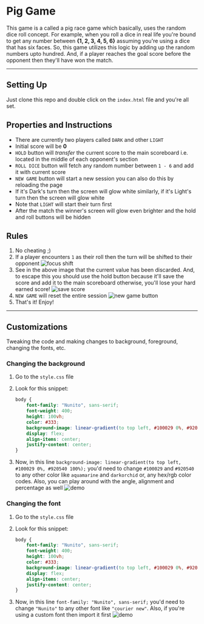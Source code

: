 # Pig Game

This game is a called a pig race game which basically, uses the random dice roll concept.
For example, when you roll a dice in real life you're bound to get any number between **{1, 2, 3, 4, 5, 6}** assuming you're using a dice that has six faces.
So, this game utilizes this logic by adding up the random numbers upto hundred. And, if a player reaches the goal score before the opponent then they'll have won the match.

---

## Setting Up

Just clone this repo and double click on the `index.html` file and you're all set.

## Properties and Instructions

-   There are currently two players called `DARK` and other `LIGHT`
-   Initial score will be **0**
-   `HOLD` button will _transfer_ the current score to the main scoreboard i.e. located in the middle of each opponent's section
-   `ROLL DICE` button will fetch any random number between `1 - 6` and add it with current score
-   `NEW GAME` button will start a new session you can also do this by reloading the page
-   If it's Dark's turn then the screen will glow white similarly, if it's Light's turn then the screen will glow white
-   Note that `LIGHT` will start their turn first
-   After the match the winner's screen will glow even brighter and the hold and roll buttons will be hidden

## Rules

1.  No cheating ;)
2.  If a player encounters `1` as their roll then the turn will be shifted to their opponent
    <img src="https://i.imgur.com/FqILv5T.gif" alt="focus shift" />
3.  See in the above image that the current value has been discarded. And, to escape this you should use the hold button because it'll save the score and add it to the main scoreboard otherwise, you'll lose your hard earned score!
    <img src="https://i.imgur.com/ibGku2B.gif" alt="save score" />
4.  `NEW GAME` will reset the entire session
    <img src="https://i.imgur.com/fSXmTM2.gif" alt="new game button" />
5.  That's it! Enjoy!

---

## Customizations

Tweaking the code and making changes to background, foreground, changing the fonts, etc.

### Changing the background

1.  Go to the `style.css` file
2.  Look for this snippet:

    ```css
    body {
    	font-family: "Nunito", sans-serif;
    	font-weight: 400;
    	height: 100vh;
    	color: #333;
    	background-image: linear-gradient(to top left, #100029 0%, #920540 100%);
    	display: flex;
    	align-items: center;
    	justify-content: center;
    }
    ```

3.  Now, in this line `background-image: linear-gradient(to top left, #100029 0%, #920540 100%);` you'd need to change `#100029` and `#920540` to any other color like `aquamarine` and `darkorchid` or, any hex/rgb color codes. Also, you can play around with the angle, alignment and percentage as well
    <img src="https://i.imgur.com/tSDVgzI.gif" alt="demo" />

### Changing the font

1.  Go to the `style.css` file
2.  Look for this snippet:

    ```css
    body {
    	font-family: "Nunito", sans-serif;
    	font-weight: 400;
    	height: 100vh;
    	color: #333;
    	background-image: linear-gradient(to top left, #100029 0%, #920540 100%);
    	display: flex;
    	align-items: center;
    	justify-content: center;
    }
    ```

3.  Now, in this line `font-family: "Nunito", sans-serif;` you'd need to change `"Nunito"` to any other font like `"courier new"`. Also, if you're using a custom font then import it first
    <img src="https://i.imgur.com/ent18jr.gif" alt="demo" />
